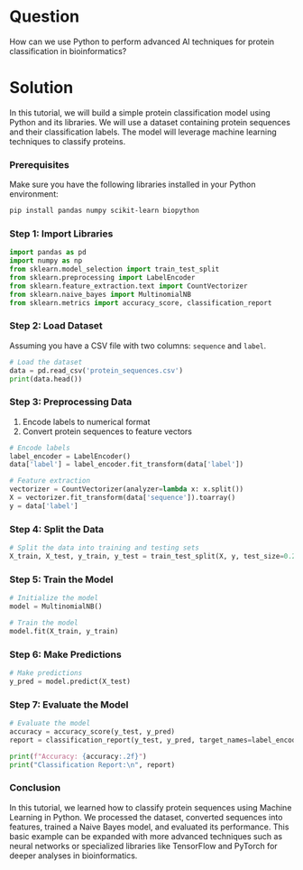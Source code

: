 # Question

How can we use Python to perform advanced AI techniques for protein classification in bioinformatics?

# Solution

In this tutorial, we will build a simple protein classification model using Python and its libraries. We will use a dataset containing protein sequences and their classification labels. The model will leverage machine learning techniques to classify proteins.

### Prerequisites

Make sure you have the following libraries installed in your Python environment:

```bash
pip install pandas numpy scikit-learn biopython
```

### Step 1: Import Libraries

```python
import pandas as pd
import numpy as np
from sklearn.model_selection import train_test_split
from sklearn.preprocessing import LabelEncoder
from sklearn.feature_extraction.text import CountVectorizer
from sklearn.naive_bayes import MultinomialNB
from sklearn.metrics import accuracy_score, classification_report
```

### Step 2: Load Dataset

Assuming you have a CSV file with two columns: `sequence` and `label`.

```python
# Load the dataset
data = pd.read_csv('protein_sequences.csv')  
print(data.head())
```

### Step 3: Preprocessing Data

1. Encode labels to numerical format
2. Convert protein sequences to feature vectors

```python
# Encode labels
label_encoder = LabelEncoder()
data['label'] = label_encoder.fit_transform(data['label'])

# Feature extraction
vectorizer = CountVectorizer(analyzer=lambda x: x.split())
X = vectorizer.fit_transform(data['sequence']).toarray()
y = data['label']
```

### Step 4: Split the Data

```python
# Split the data into training and testing sets
X_train, X_test, y_train, y_test = train_test_split(X, y, test_size=0.2, random_state=42)
```

### Step 5: Train the Model

```python
# Initialize the model
model = MultinomialNB()

# Train the model
model.fit(X_train, y_train)
```

### Step 6: Make Predictions

```python
# Make predictions
y_pred = model.predict(X_test)
```

### Step 7: Evaluate the Model

```python
# Evaluate the model
accuracy = accuracy_score(y_test, y_pred)
report = classification_report(y_test, y_pred, target_names=label_encoder.classes_)

print(f"Accuracy: {accuracy:.2f}")
print("Classification Report:\n", report)
```

### Conclusion

In this tutorial, we learned how to classify protein sequences using Machine Learning in Python. We processed the dataset, converted sequences into features, trained a Naive Bayes model, and evaluated its performance. This basic example can be expanded with more advanced techniques such as neural networks or specialized libraries like TensorFlow and PyTorch for deeper analyses in bioinformatics.